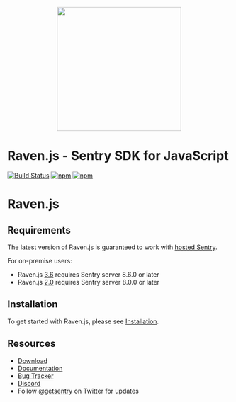 <p align="center">
    <a href="https://sentry.io" target="_blank" align="center">
        <img src="https://sentry-brand.storage.googleapis.com/sentry-logo-black.png" width="280">
    </a>
<br/>
    <h1>Raven.js - Sentry SDK for JavaScript</h1>
</p>

[![Build Status](https://travis-ci.org/getsentry/raven-js.svg?branch=master)](https://travis-ci.org/getsentry/raven-js)
[![npm](https://img.shields.io/npm/v/raven-js.svg)](https://www.npmjs.com/package/raven-js)
[![npm](https://img.shields.io/npm/dm/raven-js.svg)](https://www.npmjs.com/package/raven-js)

# Raven.js

## Requirements

The latest version of Raven.js is guaranteed to work with [hosted Sentry](https://sentry.io).

For on-premise users:

- Raven.js [3.6](https://github.com/getsentry/raven-js/releases/tag/3.6.0) requires Sentry server 8.6.0 or later
- Raven.js [2.0](https://github.com/getsentry/raven-js/releases/tag/2.0.0) requires Sentry server 8.0.0 or later

## Installation

To get started with Raven.js, please see [Installation](https://docs.sentry.io/clients/javascript/install/).

## Resources

- [Download](http://ravenjs.com)
- [Documentation](https://docs.sentry.io/hosted/clients/javascript/)
- [Bug Tracker](https://github.com/getsentry/raven-js/issues)
- [Discord](https://discord.gg/ez5KZN7)
- Follow [@getsentry](https://twitter.com/getsentry) on Twitter for updates
